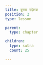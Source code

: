 ```yaml
---
title: दूसरा उद्देशक
position: 2
type: lesson

parent:
  type: chapter

children:
  type: sutra
  count: 25

---
```

